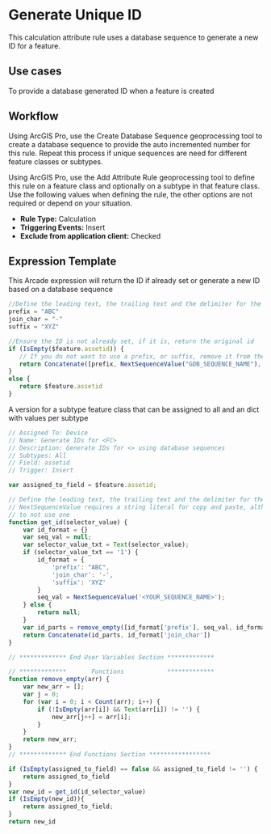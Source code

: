 # Generate Unique ID

This calculation attribute rule uses a database sequence to generate a new ID for a feature.

## Use cases

To provide a database generated ID when a feature is created

## Workflow

Using ArcGIS Pro, use the Create Database Sequence geoprocessing tool to create a database sequence to provide the auto incremented number for this rule.  Repeat this process if unique sequences are need for different feature classes or subtypes.  

Using ArcGIS Pro, use the Add Attribute Rule geoprocessing tool to define this rule on a feature class and optionally on a subtype in that feature class.  Use the following values when defining the rule, the other options are not required or depend on your situation.
  
  - **Rule Type:** Calculation
  - **Triggering Events:** Insert
  - **Exclude from application client:** Checked


## Expression Template

This Arcade expression will return the ID if already set or generate a new ID based on a database sequence

```js
//Define the leading text, the trailing text and the delimiter for the ID
prefix = "ABC"
join_char = "-"
suffix = "XYZ"

//Ensure the ID is not already set, if it is, return the original id
if (IsEmpty($feature.assetid)) {
   // If you do not want to use a prefix, or suffix, remove it from the list
   return Concatenate([prefix, NextSequenceValue("GDB_SEQUENCE_NAME"), suffix], join_char)
}
else {
   return $feature.assetid
}
```

A version for a subtype feature class that can be assigned to all and an dict with values per subtype
```js
// Assigned To: Device
// Name: Generate IDs for <FC>
// Description: Generate IDs for <> using database sequences
// Subtypes: All
// Field: assetid
// Trigger: Insert

var assigned_to_field = $feature.assetid;

// Define the leading text, the trailing text and the delimiter for the ID, this function requires the keyed passed in
// NextSequenceValue requires a string literal for copy and paste, although it supports a variable, it is recommended
// to not use one
function get_id(selector_value) {
    var id_format = {}
    var seq_val = null;
    var selector_value_txt = Text(selector_value);  
    if (selector_value_txt == '1') {
        id_format = {
            'prefix': "ABC",
            'join_char': '-',
            'suffix': 'XYZ'
        }
        seq_val = NextSequenceValue('<YOUR_SEQUENCE_NAME>');
    } else {
        return null;
    }
    var id_parts = remove_empty([id_format['prefix'], seq_val, id_format['suffix']])
    return Concatenate(id_parts, id_format['join_char'])
}

// ************* End User Variables Section *************

// *************       Functions            *************
function remove_empty(arr) {
    var new_arr = [];
    var j = 0;
    for (var i = 0; i < Count(arr); i++) {
        if (!IsEmpty(arr[i]) && Text(arr[i]) != '') {
            new_arr[j++] = arr[i];
        }
    }
    return new_arr;
}
// ************* End Functions Section *****************

if (IsEmpty(assigned_to_field) == false && assigned_to_field != '') {
    return assigned_to_field
}
var new_id = get_id(id_selector_value)
if (IsEmpty(new_id)){
    return assigned_to_field;
}
return new_id

```